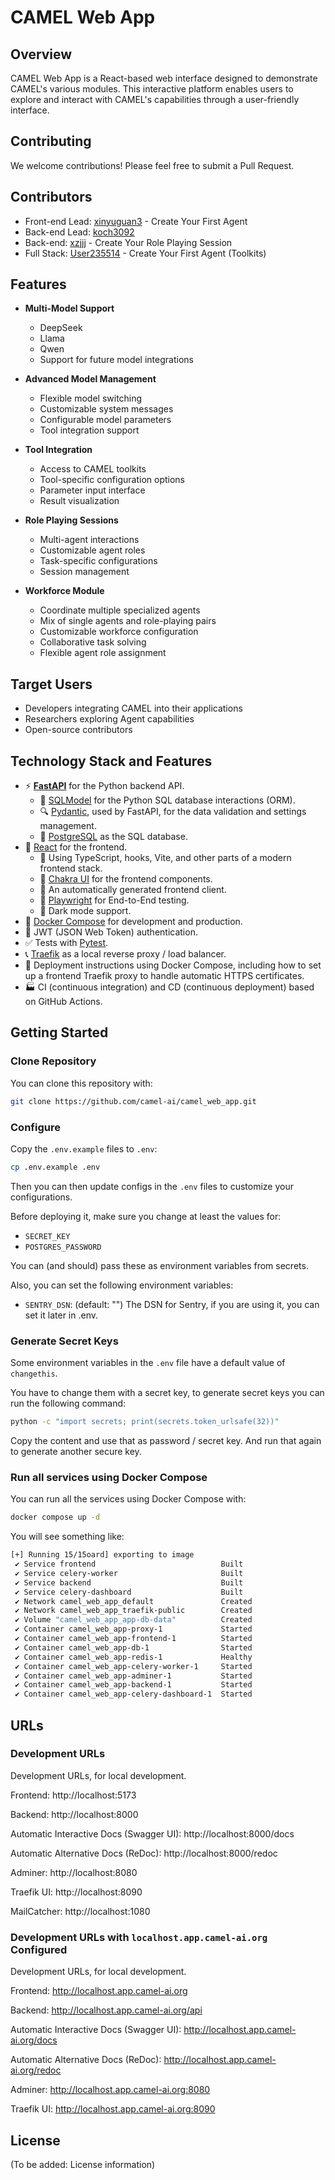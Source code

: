 # CAMEL Web App

## Overview
CAMEL Web App is a React-based web interface designed to demonstrate CAMEL's various modules. This interactive platform enables users to explore and interact with CAMEL's capabilities through a user-friendly interface.

## Contributing
We welcome contributions! Please feel free to submit a Pull Request.

## Contributors
- Front-end Lead: [xinyuguan3](https://github.com/xinyuguan3) - Create Your First Agent
- Back-end Lead: [koch3092](https://github.com/koch3092)
- Back-end: [xzjjj](https://github.com/xzjjj) - Create Your Role Playing Session
- Full Stack: [User235514](https://github.com/User235514) - Create Your First Agent (Toolkits)

## Features
- **Multi-Model Support**
  - DeepSeek
  - Llama
  - Qwen
  - Support for future model integrations

- **Advanced Model Management**
  - Flexible model switching
  - Customizable system messages
  - Configurable model parameters
  - Tool integration support

- **Tool Integration**
  - Access to CAMEL toolkits
  - Tool-specific configuration options
  - Parameter input interface
  - Result visualization

- **Role Playing Sessions**
  - Multi-agent interactions
  - Customizable agent roles
  - Task-specific configurations
  - Session management

- **Workforce Module**
  - Coordinate multiple specialized agents
  - Mix of single agents and role-playing pairs
  - Customizable workforce configuration
  - Collaborative task solving
  - Flexible agent role assignment

## Target Users
- Developers integrating CAMEL into their applications
- Researchers exploring Agent capabilities
- Open-source contributors

## Technology Stack and Features

- ⚡ [**FastAPI**](https://fastapi.tiangolo.com) for the Python backend API.
    - 🧰 [SQLModel](https://sqlmodel.tiangolo.com) for the Python SQL database interactions (ORM).
    - 🔍 [Pydantic](https://docs.pydantic.dev), used by FastAPI, for the data validation and settings management.
    - 💾 [PostgreSQL](https://www.postgresql.org) as the SQL database.
- 🚀 [React](https://react.dev) for the frontend.
    - 💃 Using TypeScript, hooks, Vite, and other parts of a modern frontend stack.
    - 🎨 [Chakra UI](https://chakra-ui.com) for the frontend components.
    - 🤖 An automatically generated frontend client.
    - 🧪 [Playwright](https://playwright.dev) for End-to-End testing.
    - 🦇 Dark mode support.
- 🐋 [Docker Compose](https://www.docker.com) for development and production.
- 🔑 JWT (JSON Web Token) authentication.
- ✅ Tests with [Pytest](https://pytest.org).
- 📞 [Traefik](https://traefik.io) as a local reverse proxy / load balancer.
- 🚢 Deployment instructions using Docker Compose, including how to set up a frontend Traefik proxy to handle automatic HTTPS certificates.
- 🏭 CI (continuous integration) and CD (continuous deployment) based on GitHub Actions.

## Getting Started

### Clone Repository
You can clone this repository with:

```bash
git clone https://github.com/camel-ai/camel_web_app.git
```

### Configure

Copy the `.env.example` files to `.env`:

```bash
cp .env.example .env
```

Then you can then update configs in the `.env` files to customize your configurations.

Before deploying it, make sure you change at least the values for:

- `SECRET_KEY`
- `POSTGRES_PASSWORD`

You can (and should) pass these as environment variables from secrets.

Also, you can set the following environment variables:

- `SENTRY_DSN`: (default: "") The DSN for Sentry, if you are using it, you can set it later in .env.

### Generate Secret Keys

Some environment variables in the `.env` file have a default value of `changethis`.

You have to change them with a secret key, to generate secret keys you can run the following command:

```bash
python -c "import secrets; print(secrets.token_urlsafe(32))"
```

Copy the content and use that as password / secret key. And run that again to generate another secure key.

### Run all services using Docker Compose
You can run all the services using Docker Compose with:
```bash
docker compose up -d
```

You will see something like:
```bash
[+] Running 15/15oard] exporting to image                                                                          0.0s
 ✔ Service frontend                            Built                                                              41.3s 
 ✔ Service celery-worker                       Built                                                              92.7s 
 ✔ Service backend                             Built                                                               1.2s 
 ✔ Service celery-dashboard                    Built                                                               0.6s 
 ✔ Network camel_web_app_default               Created                                                             0.0s 
 ✔ Network camel_web_app_traefik-public        Created                                                             0.0s 
 ✔ Volume "camel_web_app_app-db-data"          Created                                                             0.0s 
 ✔ Container camel_web_app-proxy-1             Started                                                             0.3s 
 ✔ Container camel_web_app-frontend-1          Started                                                             0.3s 
 ✔ Container camel_web_app-db-1                Started                                                             0.3s 
 ✔ Container camel_web_app-redis-1             Healthy                                                             5.8s 
 ✔ Container camel_web_app-celery-worker-1     Started                                                             5.9s 
 ✔ Container camel_web_app-adminer-1           Started                                                             0.4s 
 ✔ Container camel_web_app-backend-1           Started                                                             6.0s 
 ✔ Container camel_web_app-celery-dashboard-1  Started                                                             6.1s 
```
## URLs

### Development URLs

Development URLs, for local development.

Frontend: http://localhost:5173

Backend: http://localhost:8000

Automatic Interactive Docs (Swagger UI): http://localhost:8000/docs

Automatic Alternative Docs (ReDoc): http://localhost:8000/redoc

Adminer: http://localhost:8080

Traefik UI: http://localhost:8090

MailCatcher: http://localhost:1080

### Development URLs with `localhost.app.camel-ai.org` Configured

Development URLs, for local development.

Frontend: http://localhost.app.camel-ai.org

Backend: http://localhost.app.camel-ai.org/api

Automatic Interactive Docs (Swagger UI): http://localhost.app.camel-ai.org/docs

Automatic Alternative Docs (ReDoc): http://localhost.app.camel-ai.org/redoc

Adminer: http://localhost.app.camel-ai.org:8080

Traefik UI: http://localhost.app.camel-ai.org:8090

## License
(To be added: License information)
